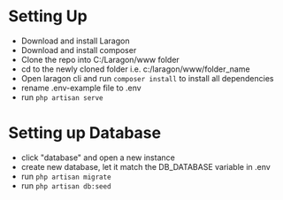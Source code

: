 # Setting Up
- Download and install Laragon
- Download and install composer
- Clone the repo into C:/Laragon/www folder
- cd to the newly cloned folder i.e. c:/laragon/www/folder_name
- Open laragon cli and run `composer install` to install all dependencies
- rename .env-example file to .env
- run `php artisan serve`

# Setting up Database
- click "database" and open a new instance
- create new database, let it match the DB_DATABASE variable in .env
- run `php artisan migrate`
- run `php artisan db:seed`
